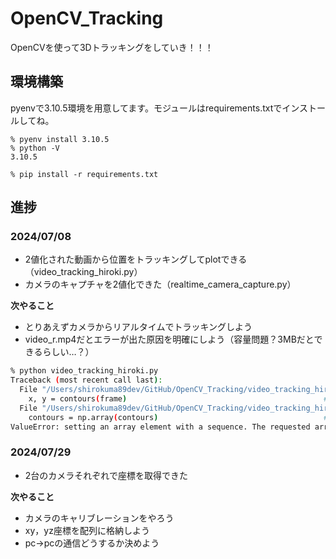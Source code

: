 # OpenCV_Tracking

OpenCVを使って3Dトラッキングをしていき！！！


## 環境構築

pyenvで3.10.5環境を用意してます。モジュールはrequirements.txtでインストールしてね。

```
% pyenv install 3.10.5
% python -V
3.10.5
```

```
% pip install -r requirements.txt
```

## 進捗

### 2024/07/08

- 2値化された動画から位置をトラッキングしてplotできる（video_tracking_hiroki.py）
- カメラのキャプチャを2値化できた（realtime_camera_capture.py）

**次やること**

- とりあえずカメラからリアルタイムでトラッキングしよう
- video_r.mp4だとエラーが出た原因を明確にしよう（容量問題？3MBだとできるらしい…？）

```sh
% python video_tracking_hiroki.py
Traceback (most recent call last):
  File "/Users/shirokuma89dev/GitHub/OpenCV_Tracking/video_tracking_hiroki.py", line 38, in <module>
    x, y = contours(frame)                                            # 輪郭検出から物体中心を算出
  File "/Users/shirokuma89dev/GitHub/OpenCV_Tracking/video_tracking_hiroki.py", line 14, in contours
    contours = np.array(contours)                                     # 輪郭情報をndarrayに変換
ValueError: setting an array element with a sequence. The requested array has an inhomogeneous shape after 1 dimensions. The detected shape was (422,) + inhomogeneous part.
```

### 2024/07/29

- 2台のカメラそれぞれで座標を取得できた

**次やること**

- カメラのキャリブレーションをやろう
- xy，yz座標を配列に格納しよう
- pc→pcの通信どうするか決めよう